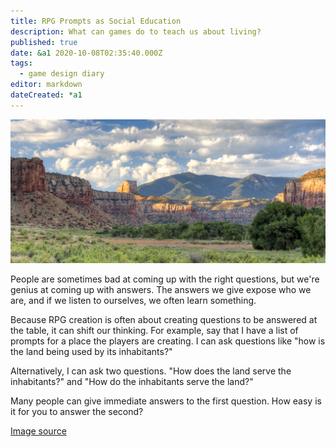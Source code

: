 ```yaml
---
title: RPG Prompts as Social Education
description: What can games do to teach us about living?
published: true
date: &a1 2020-10-08T02:35:40.000Z
tags:
  - game design diary
editor: markdown
dateCreated: *a1
---
```


![Featured Image](rpg-prompts-as-social-education.jpg)

People are sometimes bad at coming up with the right questions, but we're genius at coming up with answers. The answers we give expose who we are, and if we listen to ourselves, we often learn something.

Because RPG creation is often about creating questions to be answered at the table, it can shift our thinking. For example, say that I have a list of prompts for a place the players are creating. I can ask questions like "how is the land being used by its inhabitants?"

Alternatively, I can ask two questions. "How does the land serve the inhabitants?" and "How do the inhabitants serve the land?"

Many people can give immediate answers to the first question. How easy is it for you to answer the second?

[Image source](https://www.flickr.com/photos/blmutah/28627713244)